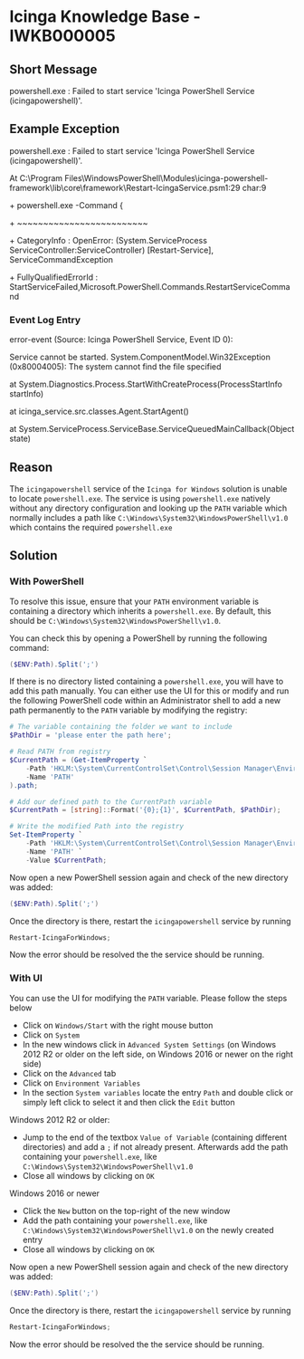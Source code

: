 # Icinga Knowledge Base - IWKB000005

## Short Message

powershell.exe : Failed to start service 'Icinga PowerShell Service (icingapowershell)'.

## Example Exception

powershell.exe : Failed to start service 'Icinga PowerShell Service (icingapowershell)'.

At C:\Program
Files\WindowsPowerShell\Modules\icinga-powershell-framework\lib\core\framework\Restart-IcingaService.psm1:29 char:9

\+         powershell.exe -Command {

\+         ~~~~~~~~~~~~~~~~~~~~~~~~~

\+ CategoryInfo          : OpenError: (System.ServiceProcess ServiceController:ServiceController) [Restart-Service], ServiceCommandException

\+ FullyQualifiedErrorId :
StartServiceFailed,Microsoft.PowerShell.Commands.RestartServiceCommand

### Event Log Entry

error-event (Source: Icinga
PowerShell Service, Event ID 0):

Service cannot be started. System.ComponentModel.Win32Exception
(0x80004005): The system cannot find the file specified

at System.Diagnostics.Process.StartWithCreateProcess(ProcessStartInfo
startInfo)

at icinga_service.src.classes.Agent.StartAgent()

at System.ServiceProcess.ServiceBase.ServiceQueuedMainCallback(Object
state)

## Reason

The `icingapowershell` service of the `Icinga for Windows` solution is unable to locate `powershell.exe`. The service is using `powershell.exe` natively without any directory configuration and looking up the `PATH` variable which normally includes a path like `C:\Windows\System32\WindowsPowerShell\v1.0` which contains the required `powershell.exe`

## Solution

### With PowerShell

To resolve this issue, ensure that your `PATH` environment variable is containing a directory which inherits a `powershell.exe`. By default, this should be `C:\Windows\System32\WindowsPowerShell\v1.0`.

You can check this by opening a PowerShell by running the following command:

```powershell
($ENV:Path).Split(';')
```

If there is no directory listed containing a `powershell.exe`, you will have to add this path manually. You can either use the UI for this or modify and run the following PowerShell code within an Administrator shell to add a new path permanently to the `PATH` variable by modifying the registry:

```powershell
# The variable containing the folder we want to include
$PathDir = 'please enter the path here';

# Read PATH from registry
$CurrentPath = (Get-ItemProperty `
    -Path 'HKLM:\System\CurrentControlSet\Control\Session Manager\Environment' `
    -Name 'PATH'
).path;

# Add our defined path to the CurrentPath variable
$CurrentPath = [string]::Format('{0};{1}', $CurrentPath, $PathDir);

# Write the modified Path into the registry
Set-ItemProperty `
    -Path 'HKLM:\System\CurrentControlSet\Control\Session Manager\Environment' `
    -Name 'PATH' `
    -Value $CurrentPath;
```

Now open a new PowerShell session again and check of the new directory was added:

```powershell
($ENV:Path).Split(';')
```

Once the directory is there, restart the `icingapowershell` service by running

```powershell
Restart-IcingaForWindows;
```

Now the error should be resolved the the service should be running.

### With UI

You can use the UI for modifying the `PATH` variable. Please follow the steps below

* Click on `Windows/Start` with the right mouse button
* Click on `System`
* In the new windows click in `Advanced System Settings` (on Windows 2012 R2 or older on the left side, on Windows 2016 or newer on the right side)
* Click on the `Advanced` tab
* Click on `Environment Variables`
* In the section `System variables` locate the entry `Path` and double click or simply left click to select it and then click the `Edit` button

Windows 2012 R2 or older:

* Jump to the end of the textbox `Value of Variable` (containing different directories) and add a `;` if not already present. Afterwards add the path containing your `powershell.exe`, like `C:\Windows\System32\WindowsPowerShell\v1.0`
* Close all windows by clicking on `OK`

Windows 2016 or newer

* Click the `New` button on the top-right of the new window
* Add the path containing your `powershell.exe`, like `C:\Windows\System32\WindowsPowerShell\v1.0` on the newly created entry
* Close all windows by clicking on `OK`

Now open a new PowerShell session again and check of the new directory was added:

```powershell
($ENV:Path).Split(';')
```

Once the directory is there, restart the `icingapowershell` service by running

```powershell
Restart-IcingaForWindows;
```

Now the error should be resolved the the service should be running.
